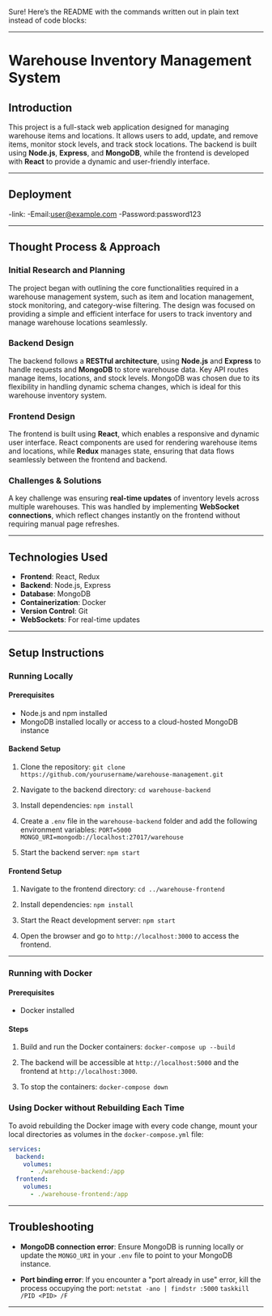 Sure! Here’s the README with the commands written out in plain text instead of code blocks:

---

# **Warehouse Inventory Management System**

## **Introduction**

This project is a full-stack web application designed for managing warehouse items and locations. It allows users to add, update, and remove items, monitor stock levels, and track stock locations. The backend is built using **Node.js**, **Express**, and **MongoDB**, while the frontend is developed with **React** to provide a dynamic and user-friendly interface.

---
## **Deployment**

-link:
-Email:user@example.com
-Password:password123

---

## **Thought Process & Approach**

### **Initial Research and Planning**
The project began with outlining the core functionalities required in a warehouse management system, such as item and location management, stock monitoring, and category-wise filtering. The design was focused on providing a simple and efficient interface for users to track inventory and manage warehouse locations seamlessly.

### **Backend Design**
The backend follows a **RESTful architecture**, using **Node.js** and **Express** to handle requests and **MongoDB** to store warehouse data. Key API routes manage items, locations, and stock levels. MongoDB was chosen due to its flexibility in handling dynamic schema changes, which is ideal for this warehouse inventory system.

### **Frontend Design**
The frontend is built using **React**, which enables a responsive and dynamic user interface. React components are used for rendering warehouse items and locations, while **Redux** manages state, ensuring that data flows seamlessly between the frontend and backend.

### **Challenges & Solutions**
A key challenge was ensuring **real-time updates** of inventory levels across multiple warehouses. This was handled by implementing **WebSocket connections**, which reflect changes instantly on the frontend without requiring manual page refreshes.

---

## **Technologies Used**
- **Frontend**: React, Redux
- **Backend**: Node.js, Express
- **Database**: MongoDB
- **Containerization**: Docker
- **Version Control**: Git
- **WebSockets**: For real-time updates

---

## **Setup Instructions**

### **Running Locally**

#### **Prerequisites**
- Node.js and npm installed
- MongoDB installed locally or access to a cloud-hosted MongoDB instance

#### **Backend Setup**
1. Clone the repository:
   `git clone https://github.com/yourusername/warehouse-management.git`

2. Navigate to the backend directory:
   `cd warehouse-backend`

3. Install dependencies:
   `npm install`

4. Create a `.env` file in the `warehouse-backend` folder and add the following environment variables:
   `PORT=5000`
   `MONGO_URI=mongodb://localhost:27017/warehouse`

5. Start the backend server:
   `npm start`

#### **Frontend Setup**
1. Navigate to the frontend directory:
   `cd ../warehouse-frontend`

2. Install dependencies:
   `npm install`

3. Start the React development server:
   `npm start`

4. Open the browser and go to `http://localhost:3000` to access the frontend.

---

### **Running with Docker**

#### **Prerequisites**
- Docker installed

#### **Steps**
1. Build and run the Docker containers:
   `docker-compose up --build`

2. The backend will be accessible at `http://localhost:5000` and the frontend at `http://localhost:3000`.

3. To stop the containers:
   `docker-compose down`

### **Using Docker without Rebuilding Each Time**
To avoid rebuilding the Docker image with every code change, mount your local directories as volumes in the `docker-compose.yml` file:
```yaml
services:
  backend:
    volumes:
      - ./warehouse-backend:/app
  frontend:
    volumes:
      - ./warehouse-frontend:/app
```

---



## **Troubleshooting**

- **MongoDB connection error**: Ensure MongoDB is running locally or update the `MONGO_URI` in your `.env` file to point to your MongoDB instance.
  
- **Port binding error**: If you encounter a "port already in use" error, kill the process occupying the port:
  `netstat -ano | findstr :5000`
  `taskkill /PID <PID> /F`

---

